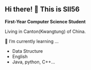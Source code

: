 ## Hi there! 👋 This is SII56

**First-Year Computer Science Student**

Living in Canton(Kwangtung) of China.

🌱 I’m currently learning ...
- Data Structure
- English
- Java, python, C++...

<!--
**SII56/SII56** is a ✨ _special_ ✨ repository because its `README.md` (this file) appears on your GitHub profile.

Here are some ideas to get you started:

- 🔭 I’m currently working on ...
- 🌱 I’m currently learning ...
- 👯 I’m looking to collaborate on ...
- 🤔 I’m looking for help with ...
- 💬 Ask me about ...
- 📫 How to reach me: ...
- 😄 Pronouns: ...
- ⚡ Fun fact: ...
-->
